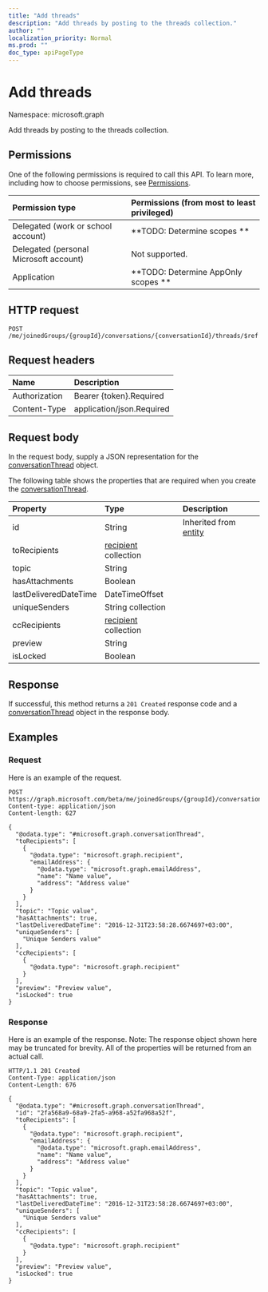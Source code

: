 ```yaml
---
title: "Add threads"
description: "Add threads by posting to the threads collection."
author: ""
localization_priority: Normal
ms.prod: ""
doc_type: apiPageType
---
```


# Add threads

Namespace: microsoft.graph

Add threads by posting to the threads collection.

## Permissions
One of the following permissions is required to call this API. To learn more, including how to choose permissions, see [Permissions](/concepts/permissions-reference.md).

|Permission type|Permissions (from most to least privileged)|
|:---|:---|
|Delegated (work or school account)|**TODO: Determine scopes **|
|Delegated (personal Microsoft account)|Not supported.|
|Application|**TODO: Determine AppOnly scopes **|

## HTTP request
<!-- {
  "blockType": "ignored"
}
-->
``` http
POST /me/joinedGroups/{groupId}/conversations/{conversationId}/threads/$ref
```

## Request headers
|Name|Description|
|:---|:---|
|Authorization|Bearer {token}.Required|
|Content-Type|application/json.Required|

## Request body
In the request body, supply a JSON representation for the [conversationThread](../resources/conversationthread.md) object.

The following table shows the properties that are required when you create the [conversationThread](../resources/conversationthread.md).

|Property|Type|Description|
|:---|:---|:---|
|id|String| Inherited from [entity](../resources/entity.md)|
|toRecipients|[recipient](../resources/recipient.md) collection||
|topic|String||
|hasAttachments|Boolean||
|lastDeliveredDateTime|DateTimeOffset||
|uniqueSenders|String collection||
|ccRecipients|[recipient](../resources/recipient.md) collection||
|preview|String||
|isLocked|Boolean||



## Response
If successful, this method returns a `201 Created` response code and a [conversationThread](../resources/conversationthread.md) object in the response body.

## Examples

### Request
Here is an example of the request.
<!-- {
  "blockType": "request",
  "name": "create_conversationthread_from_"
}
-->
``` http
POST https://graph.microsoft.com/beta/me/joinedGroups/{groupId}/conversations/{conversationId}/threads
Content-type: application/json
Content-length: 627

{
  "@odata.type": "#microsoft.graph.conversationThread",
  "toRecipients": [
    {
      "@odata.type": "microsoft.graph.recipient",
      "emailAddress": {
        "@odata.type": "microsoft.graph.emailAddress",
        "name": "Name value",
        "address": "Address value"
      }
    }
  ],
  "topic": "Topic value",
  "hasAttachments": true,
  "lastDeliveredDateTime": "2016-12-31T23:58:28.6674697+03:00",
  "uniqueSenders": [
    "Unique Senders value"
  ],
  "ccRecipients": [
    {
      "@odata.type": "microsoft.graph.recipient"
    }
  ],
  "preview": "Preview value",
  "isLocked": true
}
```

### Response
Here is an example of the response. Note: The response object shown here may be truncated for brevity. All of the properties will be returned from an actual call.
<!-- {
  "blockType": "response",
  "truncated": true,
  "@odata.type": "microsoft.graph.conversationthread"
}
-->
``` http
HTTP/1.1 201 Created
Content-Type: application/json
Content-Length: 676

{
  "@odata.type": "#microsoft.graph.conversationThread",
  "id": "2fa568a9-68a9-2fa5-a968-a52fa968a52f",
  "toRecipients": [
    {
      "@odata.type": "microsoft.graph.recipient",
      "emailAddress": {
        "@odata.type": "microsoft.graph.emailAddress",
        "name": "Name value",
        "address": "Address value"
      }
    }
  ],
  "topic": "Topic value",
  "hasAttachments": true,
  "lastDeliveredDateTime": "2016-12-31T23:58:28.6674697+03:00",
  "uniqueSenders": [
    "Unique Senders value"
  ],
  "ccRecipients": [
    {
      "@odata.type": "microsoft.graph.recipient"
    }
  ],
  "preview": "Preview value",
  "isLocked": true
}
```

